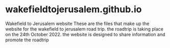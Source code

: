 # wakefieldtojerusalem.github.io
Wakefield to Jerusalem website
These are the files that make up the website for the wakefield to jerusalem road trip. 
the roadtrip is taking place on the 24th October 2022. the website is designed to share information and promote the roadtrip
